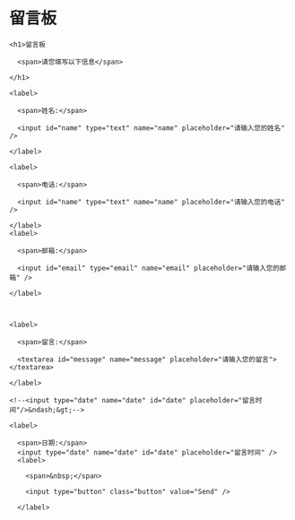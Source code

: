 # 留言板
<html lang="en">

<head>

  <meta charset="UTF-8">

  <title>FORM Text</title>

  <link rel="stylesheet" id="templatecss" type="text/css" href="css/basic-grey.css">

</head>

<body>

  <form action="" method="post" class="basic-grey">

    <h1>留言板

      <span>请您填写以下信息</span>

    </h1>

    <label>

      <span>姓名:</span>

      <input id="name" type="text" name="name" placeholder="请输入您的姓名" />

    </label>

    <label>

      <span>电话:</span>

      <input id="name" type="text" name="name" placeholder="请输入您的电话" />

    </label>
    <label>

      <span>邮箱:</span>

      <input id="email" type="email" name="email" placeholder="请输入您的邮箱" />

    </label>



    <label>

      <span>留言:</span>

      <textarea id="message" name="message" placeholder="请输入您的留言"></textarea>

    </label>

    <!--<input type="date" name="date" id="date" placeholder="留言时间"/>&ndash;&gt;-->

    <label>

      <span>日期:</span>
      <input type="date" name="date" id="date" placeholder="留言时间" />
      <label>

        <span>&nbsp;</span>

        <input type="button" class="button" value="Send" />

      </label>

  </form>


</body>

</html>
